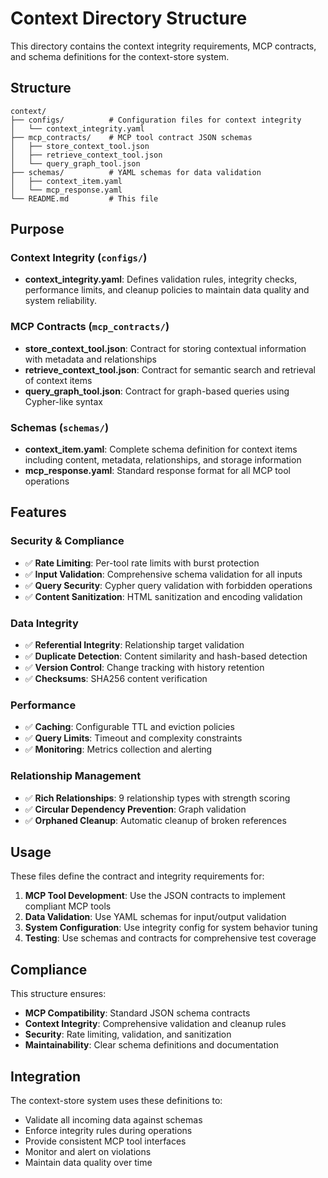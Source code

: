 # Context Directory Structure

This directory contains the context integrity requirements, MCP contracts, and schema definitions for the context-store system.

## Structure

```
context/
├── configs/          # Configuration files for context integrity
│   └── context_integrity.yaml
├── mcp_contracts/    # MCP tool contract JSON schemas
│   ├── store_context_tool.json
│   ├── retrieve_context_tool.json
│   └── query_graph_tool.json
├── schemas/          # YAML schemas for data validation
│   ├── context_item.yaml
│   └── mcp_response.yaml
└── README.md         # This file
```

## Purpose

### Context Integrity (`configs/`)

- **context_integrity.yaml**: Defines validation rules, integrity checks, performance limits, and cleanup policies to maintain data quality and system reliability.

### MCP Contracts (`mcp_contracts/`)

- **store_context_tool.json**: Contract for storing contextual information with metadata and relationships
- **retrieve_context_tool.json**: Contract for semantic search and retrieval of context items
- **query_graph_tool.json**: Contract for graph-based queries using Cypher-like syntax

### Schemas (`schemas/`)

- **context_item.yaml**: Complete schema definition for context items including content, metadata, relationships, and storage information
- **mcp_response.yaml**: Standard response format for all MCP tool operations

## Features

### Security & Compliance

- ✅ **Rate Limiting**: Per-tool rate limits with burst protection
- ✅ **Input Validation**: Comprehensive schema validation for all inputs
- ✅ **Query Security**: Cypher query validation with forbidden operations
- ✅ **Content Sanitization**: HTML sanitization and encoding validation

### Data Integrity

- ✅ **Referential Integrity**: Relationship target validation
- ✅ **Duplicate Detection**: Content similarity and hash-based detection
- ✅ **Version Control**: Change tracking with history retention
- ✅ **Checksums**: SHA256 content verification

### Performance

- ✅ **Caching**: Configurable TTL and eviction policies
- ✅ **Query Limits**: Timeout and complexity constraints
- ✅ **Monitoring**: Metrics collection and alerting

### Relationship Management

- ✅ **Rich Relationships**: 9 relationship types with strength scoring
- ✅ **Circular Dependency Prevention**: Graph validation
- ✅ **Orphaned Cleanup**: Automatic cleanup of broken references

## Usage

These files define the contract and integrity requirements for:

1. **MCP Tool Development**: Use the JSON contracts to implement compliant MCP tools
2. **Data Validation**: Use YAML schemas for input/output validation
3. **System Configuration**: Use integrity config for system behavior tuning
4. **Testing**: Use schemas and contracts for comprehensive test coverage

## Compliance

This structure ensures:

- **MCP Compatibility**: Standard JSON schema contracts
- **Context Integrity**: Comprehensive validation and cleanup rules
- **Security**: Rate limiting, validation, and sanitization
- **Maintainability**: Clear schema definitions and documentation

## Integration

The context-store system uses these definitions to:

- Validate all incoming data against schemas
- Enforce integrity rules during operations
- Provide consistent MCP tool interfaces
- Monitor and alert on violations
- Maintain data quality over time
